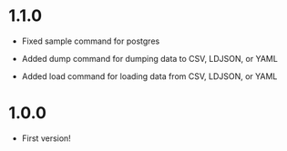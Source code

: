 # 1.1.0

* Fixed sample command for postgres

* Added dump command for dumping data to CSV, LDJSON, or YAML

* Added load command for loading data from CSV, LDJSON, or YAML

# 1.0.0

* First version!
